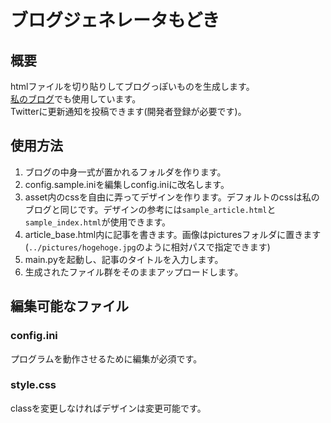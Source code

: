 # ブログジェネレータもどき

## 概要

htmlファイルを切り貼りしてブログっぽいものを生成します。  
[私のブログ](https://qmainconts.f5.si/blog/blog_index.html)でも使用しています。  
Twitterに更新通知を投稿できます(開発者登録が必要です)。  

## 使用方法

1. ブログの中身一式が置かれるフォルダを作ります。
1. config.sample.iniを編集しconfig.iniに改名します。
1. asset内のcssを自由に弄ってデザインを作ります。デフォルトのcssは私のブログと同じです。デザインの参考には```sample_article.html```と```sample_index.html```が使用できます。
1. article_base.html内に記事を書きます。画像はpicturesフォルダに置きます(```../pictures/hogehoge.jpg```のように相対パスで指定できます)
1. main.pyを起動し、記事のタイトルを入力します。
1. 生成されたファイル群をそのままアップロードします。

## 編集可能なファイル

### config.ini

プログラムを動作させるために編集が必須です。

### style.css

classを変更しなければデザインは変更可能です。

### article_base.html

記事の編集場所です。ここにhtmlの文法に従って記事を書いてください。

### pictures

ファイルではないですが編集可能です。ただし一度記事に使った画像は消去しないでください。

## config.iniについて

config.iniは設定ファイルです。正しく入力しないとプログラムがエラーを起こすため気をつけてください。

### [path]

#### blog_folder

ローカルのブログフォルダ生成場所を指定します。必ず絶対パスで入力してください。  
指定されたディレクトリ直下にindex.htmlやarticleフォルダ等が生成されるので、記事を書いたらそれらをアップロードしてください。  
入力例: ```E:/websites/mysite.com_local/blog/```  

#### blog_url

インターネット上のブログフォルダ置き場を指定します。必ずhttpもしくはhttpsから入力してください。  
入力例: ```https://www.mysite.com/blog/```  
ブログトップページ: ```https://www.mysite.com/blog/index.html```

### [twitter]

Twitter開発者登録をして入手できるトークンなどを入力してください。

## 機能

- ブログ記事の一覧ページが生成されます。  
- ブログ記事が生成されます。  
- 記事ページの末尾にツイートボタンがつきます。※現在うまく動作しないことがあります

## 未実装もしくは実装する予定のない機能

- 記事にカテゴリを設定して分類することはできません。  
- ある記事から前の記事・後の記事に移動することはできません。  
- Facebookなどにシェアすることはできません。  

## 更新履歴

日付のフォーマットはyyyy.mm.ddです。

### 2019.07.09

デフォルトCSSの、スマホ閲覧時の横ずれを防止  
生成されるディレクトリを変更

### 2019.07.06

大規模な修正

### 2019.05.26

article_base.htmlにCSS指定タグを入れ忘れていたので修正  
style.cssのコメントの修正

### 2019.05.25

初コミット  
READMEを追加  
消し忘れを削除
